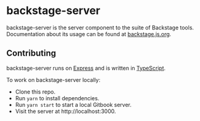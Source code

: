 # backstage-server

backstage-server is the server component to the suite of Backstage tools. Documentation about its usage can be found at [backstage.js.org](https://backstage.js.org/).

## Contributing

backstage-server runs on [Express](https://expressjs.com/) and is written in [TypeScript](http://www.typescriptlang.org/).

To work on backstage-server locally:

- Clone this repo.
- Run `yarn` to install dependencies.
- Run `yarn start` to start a local Gitbook server.
- Visit the server at http://localhost:3000.
